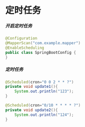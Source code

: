 # 定时任务

##### 开启定时任务

```java
@Configuration
@MapperScan("com.example.mapper")
@EnableScheduling
public class SpringBootConfig {
}
```

##### 定时任务

```java
@Scheduled(cron="0 0 2 * * ?")
private void update1(){
    System.out.println("123");
}

@Scheduled(cron="0/10 * * * * ?")
private void update2(){
    System.out.println("124");
}
```

